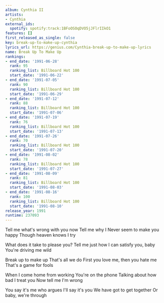 ```yaml
---
album: Cynthia II
artists:
- Cynthia
external_ids:
  spotify: spotify:track:1BFoOSOqDVO5jJFlrIIkO1
features: []
first_released_as_single: false
key: break-up-to-make-up-cynthia
lyrics_url: https://genius.com/Cynthia-break-up-to-make-up-lyrics
name: Break Up To Make Up
rankings:
- end_date: '1991-06-28'
  rank: 95
  ranking_list: Billboard Hot 100
  start_date: '1991-06-22'
- end_date: '1991-07-05'
  rank: 90
  ranking_list: Billboard Hot 100
  start_date: '1991-06-29'
- end_date: '1991-07-12'
  rank: 88
  ranking_list: Billboard Hot 100
  start_date: '1991-07-06'
- end_date: '1991-07-19'
  rank: 76
  ranking_list: Billboard Hot 100
  start_date: '1991-07-13'
- end_date: '1991-07-26'
  rank: 70
  ranking_list: Billboard Hot 100
  start_date: '1991-07-20'
- end_date: '1991-08-02'
  rank: 78
  ranking_list: Billboard Hot 100
  start_date: '1991-07-27'
- end_date: '1991-08-09'
  rank: 81
  ranking_list: Billboard Hot 100
  start_date: '1991-08-03'
- end_date: '1991-08-16'
  rank: 100
  ranking_list: Billboard Hot 100
  start_date: '1991-08-10'
release_year: 1991
runtime: 237093
---
```

Tell me what's wrong with you now
Tell me why I
Never seem to make you happy
Though heaven knows I try

What does it take to please you?
Tell me just how
I can satisfy you, baby
You're driving me wild


Break up to make up
That's all we do
First you love me, then you hate me
That's a game for fools


When I come home from working
You're on the phone
Talking about how bad I treat you
Now tell me I'm wrong

You say it's me who argues
I'll say it's you
We have got to get together
Or baby, we're through

